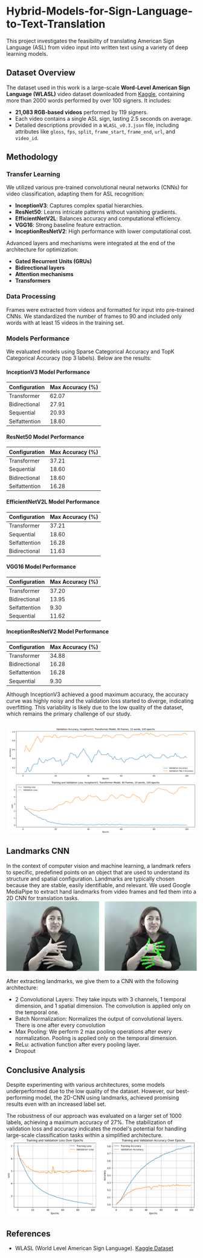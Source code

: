 # Hybrid-Models-for-Sign-Language-to-Text-Translation
This project investigates the feasibility of translating American Sign Language (ASL) from video input into written text using a variety of deep learning models. 

## Dataset Overview

The dataset used in this work is a large-scale **Word-Level American Sign Language (WLASL)** video dataset downloaded from [Kaggle](https://www.kaggle.com/datasets/risangbaskoro/wlasl-processed?select=nslt_2000.json), containing more than 2000 words performed by over 100 signers. It includes:

- **21,083 RGB-based videos** performed by 119 signers.
- Each video contains a single ASL sign, lasting 2.5 seconds on average.
- Detailed descriptions provided in a `WLASL_v0.3.json` file, including attributes like `gloss`, `fps`, `split`, `frame_start`, `frame_end`, `url`, and `video_id`.

## Methodology

### Transfer Learning

We utilized various pre-trained convolutional neural networks (CNNs) for video classification, adapting them for ASL recognition:

- **InceptionV3**: Captures complex spatial hierarchies.
- **ResNet50**: Learns intricate patterns without vanishing gradients.
- **EfficientNetV2L**: Balances accuracy and computational efficiency.
- **VGG16**: Strong baseline feature extraction.
- **InceptionResNetV2**: High performance with lower computational cost.

Advanced layers and mechanisms were integrated at the end of the architecture for optimization:

- **Gated Recurrent Units (GRUs)**
- **Bidirectional layers**
- **Attention mechanisms**
- **Transformers**

### Data Processing

Frames were extracted from videos and formatted for input into pre-trained CNNs. We standardized the number of frames to 90 and included only words with at least 15 videos in the training set.

### Models Performance

We evaluated models using Sparse Categorical Accuracy and TopK Categorical Accuracy (top 3 labels). Below are the results:

#### InceptionV3 Model Performance

| Configuration | Max Accuracy (%) |
|---------------|------------------|
| Transformer   | 62.07            |
| Bidirectional | 27.91            |
| Sequential    | 20.93            |
| Selfattention | 18.60            |

#### ResNet50 Model Performance

| Configuration | Max Accuracy (%) |
|---------------|------------------|
| Transformer   | 37.21            |
| Sequential    | 18.60            |
| Bidirectional | 18.60            |
| Selfattention | 16.28            |

#### EfficientNetV2L Model Performance

| Configuration | Max Accuracy (%) |
|---------------|------------------|
| Transformer   | 37.21            |
| Sequential    | 18.60            |
| Selfattention | 16.28            |
| Bidirectional | 11.63            |

#### VGG16 Model Performance

| Configuration | Max Accuracy (%) |
|---------------|------------------|
| Transformer   | 37.20            |
| Bidirectional | 13.95            |
| Selfattention | 9.30             |
| Sequential    | 11.62            |

#### InceptionResNetV2 Model Performance

| Configuration | Max Accuracy (%) |
|---------------|------------------|
| Transformer   | 34.88            |
| Bidirectional | 16.28            |
| Selfattention | 16.28            |
| Sequential    | 9.30             |

Although InceptionV3 achieved a good maximum accuracy, the accuracy curve was highly noisy and the validation loss started to diverge, indicating overfitting. This variability is likely due to the low quality of the dataset, which remains the primary challenge of our study.

![](https://github.com/bbkristian/Hybrid-Models-for-Sign-Language-to-Text-Translation/blob/main/images/inceptionv3%2Btrans_loss.png)
---------

## Landmarks CNN

In the context of computer vision and machine learning, a landmark refers to specific, predefined points on an object that are used to understand its structure and spatial configuration. Landmarks are typically chosen because they are stable, easily identifiable, and relevant.
We used Google MediaPipe to extract hand landmarks from video frames and fed them into a 2D CNN for translation tasks. 
![](https://github.com/bbkristian/Hybrid-Models-for-Sign-Language-to-Text-Translation/blob/main/images/landmarks.png)

After extracting landmarks, we give them to a CNN with the following architecture:
- 2 Convolutional Layers: They take inputs with 3 channels, 1 temporal dimension, and 1 spatial dimension. The convolution is applied only on the temporal one.
- Batch Normalization: Normalizes the output of convolutional layers. There is one after every convolution
- Max Pooling:  We perform 2 max pooling operations after every normalization. Pooling is applied only on the temporal dimension.
- ReLu: activation function after every pooling layer.
- Dropout



## Conclusive Analysis
Despite experimenting with various architectures, some models underperformed due to the low quality of the dataset. However, our best-performing model, the 2D-CNN using landmarks, achieved promising results even with an increased label set.

The robustness of our approach was evaluated on a larger set of 1000 labels, achieving a maximum accuracy of 27%. The stabilization of validation loss and accuracy indicates the model's potential for handling large-scale classification tasks within a simplified architecture.
![](https://github.com/bbkristian/Hybrid-Models-for-Sign-Language-to-Text-Translation/blob/main/images/1000_labels.png)

## References

- WLASL (World Level American Sign Language). [Kaggle Dataset](https://www.kaggle.com/datasets/risangbaskoro/wlasl-processed?select=nslt_2000.json)

